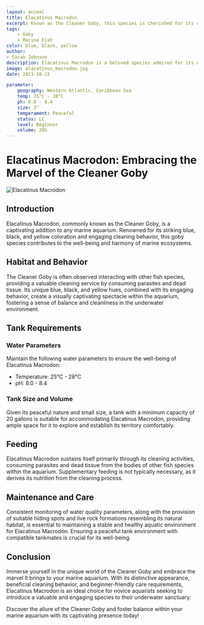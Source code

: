 ```yaml
---
layout: animal
title: Elacatinus Macrodon
excerpt: Known as the Cleaner Goby, this species is cherished for its unique cleaning behavior and symbiotic relationships. It is often found interacting with other fish species, providing a valuable cleaning service and fostering a sense of balance within the marine aquarium.
tags:
    - Goby
    - Marine Fish
color: blue, black, yellow
author:
- Sarah Johnson
description: Elacatinus Macrodon is a beloved species admired for its distinctive appearance and beneficial cleaning behavior.
image: elacatinus_macrodon.jpg
date: 2023-10-15

parameter:
    geography: Western Atlantic, Caribbean Sea
    temp: 25°C - 28°C
    ph: 8.0 - 8.4
    size: 3"
    temperament: Peaceful
    status: LC
    level: Beginner
    volume: 20G
---
```


# Elacatinus Macrodon: Embracing the Marvel of the Cleaner Goby

![Elacatinus Macrodon](elacatinus_macrodon.jpg)

## Introduction

Elacatinus Macrodon, commonly known as the Cleaner Goby, is a captivating addition to any marine aquarium. Renowned for its striking blue, black, and yellow coloration and engaging cleaning behavior, this goby species contributes to the well-being and harmony of marine ecosystems.

## Habitat and Behavior

The Cleaner Goby is often observed interacting with other fish species, providing a valuable cleaning service by consuming parasites and dead tissue. Its unique blue, black, and yellow hues, combined with its engaging behavior, create a visually captivating spectacle within the aquarium, fostering a sense of balance and cleanliness in the underwater environment.

## Tank Requirements

### Water Parameters

Maintain the following water parameters to ensure the well-being of Elacatinus Macrodon:

- Temperature: 25°C - 28°C
- pH: 8.0 - 8.4

### Tank Size and Volume

Given its peaceful nature and small size, a tank with a minimum capacity of 20 gallons is suitable for accommodating Elacatinus Macrodon, providing ample space for it to explore and establish its territory comfortably.

## Feeding

Elacatinus Macrodon sustains itself primarily through its cleaning activities, consuming parasites and dead tissue from the bodies of other fish species within the aquarium. Supplementary feeding is not typically necessary, as it derives its nutrition from the cleaning process.

## Maintenance and Care

Consistent monitoring of water quality parameters, along with the provision of suitable hiding spots and live rock formations resembling its natural habitat, is essential to maintaining a stable and healthy aquatic environment for Elacatinus Macrodon. Ensuring a peaceful tank environment with compatible tankmates is crucial for its well-being.

## Conclusion

Immerse yourself in the unique world of the Cleaner Goby and embrace the marvel it brings to your marine aquarium. With its distinctive appearance, beneficial cleaning behavior, and beginner-friendly care requirements, Elacatinus Macrodon is an ideal choice for novice aquarists seeking to introduce a valuable and engaging species to their underwater sanctuary.

Discover the allure of the Cleaner Goby and foster balance within your marine aquarium with its captivating presence today!
